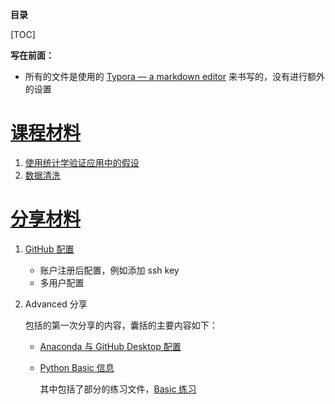 **目录**

[TOC]

**写在前面：**

* 所有的文件是使用的 [Typora — a markdown editor](https://typora.io/) 来书写的，没有进行额外的设置

# [课程材料](./Course)

1. [使用统计学验证应用中的假设](./Course/Course1_Perceptual_Phenomenon.md)
2. [数据清洗](./Course/Course2_DataWrangling.md)

# [分享材料](./Share)

1. [GitHub 配置](./Share/GitHub配置.md)
   * 账户注册后配置，例如添加 ssh key
   * 多用户配置

2. Advanced 分享

   包括的第一次分享的内容，囊括的主要内容如下：

   * [Anaconda 与 GitHub Desktop 配置](./Share/Anaconda与GitHubDesktop配置.md)

   * [Python Basic 信息](./Share/Basic.md)

     其中包括了部分的练习文件，[Basic 练习](./Share/Basic.ipynb)
